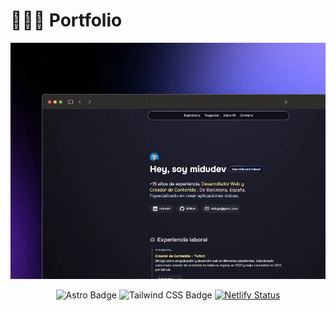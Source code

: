 # 👨🏻‍💻 Portfolio

<div align="center">
<a href="https://yordis.porfolio.dev/">
<img src="./public/porfolio.webp">
</a>
<p></p>
</div>

<div align="center">

![Astro Badge](https://img.shields.io/badge/Astro-FF3E00?logo=astro&logoColor=fff&style=flat)
![Tailwind CSS Badge](https://img.shields.io/badge/Tailwind%20CSS-06B6D4?logo=tailwindcss&logoColor=fff&style=flat)
[![Netlify Status](https://api.netlify.com/api/v1/badges/1fe96937-04f6-40b3-b8e4-7e795248455e/deploy-status)](https://app.netlify.com/sites/portfolio-yordismonteserin/deploys)

</div>

<p></p>
